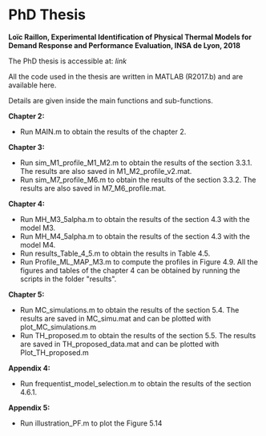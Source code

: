 # PhD Thesis

**Loïc Raillon, Experimental Identification of Physical Thermal Models for Demand Response and Performance Evaluation, INSA de Lyon, 2018** 

The PhD thesis is accessible at: *link* 

All the code used in the thesis are written in MATLAB (R2017.b) and are available here.

Details are given inside the main functions and sub-functions.

**Chapter 2:** 
  - Run MAIN.m to obtain the results of the chapter 2.
  
**Chapter 3:**  
  - Run sim_M1_profile_M1_M2.m to obtain the results of the section 3.3.1. The results are also saved in M1_M2_profile_v2.mat.
  - Run sim_M7_profile_M6.m to obtain the results of the section 3.3.2. The results are also saved in M7_M6_profile.mat.
  
**Chapter 4:**
  - Run MH_M3_5alpha.m to obtain the results of the section 4.3 with the model M3.
  - Run MH_M4_5alpha.m to obtain the results of the section 4.3 with the model M4.
  - Run results_Table_4_5.m to obtain the results in Table 4.5.
  - Run Profile_ML_MAP_M3.m to compute the profiles in Figure 4.9.
  All the figures and tables of the chapter 4 can be obtained by running the scripts in the folder "results".
  
**Chapter 5:**
  - Run MC_simulations.m to obtain the results of the section 5.4. The results are saved in MC_simu.mat and can be plotted with plot_MC_simulations.m
  - Run TH_proposed.m to obtain the results of the section 5.5. The results are saved in TH_proposed_data.mat and can be plotted with Plot_TH_proposed.m
  
**Appendix 4:**
  - Run frequentist_model_selection.m to obtain the results of the section 4.6.1. 
  
**Appendix 5:**
  - Run illustration_PF.m to plot the Figure 5.14
